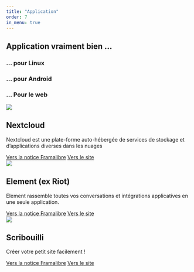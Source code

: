 ```yaml
---
title: "Application"
order: 7
in_menu: true
---
```

## Application vraiment bien ...
### ... pour Linux

### ... pour Android

### ... Pour le web

  <article class="framalibre-notice">
    <div>
      <img src="https://framalibre.org/images/logo/Nextcloud.png">
    </div>
    <div>
      <h2>Nextcloud</h2>
      <p>Nextcloud est une plate-forme auto-hébergée de services de stockage et d’applications diverses dans les nuages</p>
      <div>
        <a href="https://framalibre.org/notices/nextcloud.html">Vers la notice Framalibre</a>
        <a href="https://nextcloud.com/">Vers le site</a>
      </div>
    </div>
  </article> 

  <article class="framalibre-notice">
    <div>
      <img src="https://framalibre.org/images/logo/Element.io%20(ex%20Riot.im).png">
    </div>
    <div>
      <h2>Element (ex Riot)</h2>
      <p>Element rassemble toutes vos conversations et intégrations applicatives en une seule application.</p>
      <div>
        <a href="https://framalibre.org/notices/element-ex-riot.html">Vers la notice Framalibre</a>
        <a href="https://element.io">Vers le site</a>
      </div>
    </div>
  </article> 


  <article class="framalibre-notice">
    <div>
      <img src="https://framalibre.org/images/logo/Scribouilli.png">
    </div>
    <div>
      <h2>Scribouilli</h2>
      <p>Créer votre petit site facilement !</p>
      <div>
        <a href="https://framalibre.org/notices/scribouilli.html">Vers la notice Framalibre</a>
        <a href="https://scribouilli.org/">Vers le site</a>
      </div>
    </div>
  </article> 